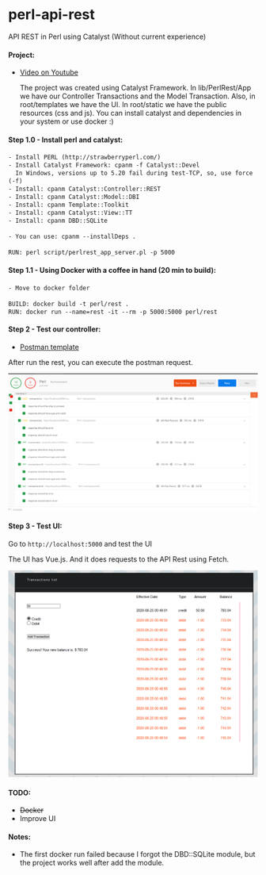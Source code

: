 # perl-api-rest
API REST in Perl using Catalyst (Without current experience)

#### Project:
- [Video on Youtube][1]


    The project was created using Catalyst Framework.
    In lib/PerlRest/App we have our Controller Transactions and the Model Transaction.
    Also, in root/templates we have the UI. In root/static we have the public resources (css and js).
    You can install catalyst and dependencies in your system or use docker :)
    
#### Step 1.0 - Install perl and catalyst:
    - Install PERL (http://strawberryperl.com/)
    - Install Catalyst Framework: cpanm -f Catalyst::Devel
      In Windows, versions up to 5.20 fail during test-TCP, so, use force (-f)
    - Install: cpanm Catalyst::Controller::REST
    - Install: cpanm Catalyst::Model::DBI
    - Install: cpanm Template::Toolkit
    - Install: cpanm Catalyst::View::TT
    - Install: cpanm DBD::SQLite
    
    - You can use: cpanm --installDeps .
    
    RUN: perl script/perlrest_app_server.pl -p 5000
    
#### Step 1.1 - Using Docker with a coffee in hand (20 min to build):
    - Move to docker folder
    
    BUILD: docker build -t perl/rest .
    RUN: docker run --name=rest -it --rm -p 5000:5000 perl/rest
        
#### Step 2 - Test our controller:
- [Postman template][2]

After run the rest, you can execute the postman request.

![Postman tests](postman/postman_00.png)

#### Step 3 - Test UI:

Go to `http://localhost:5000` and test the UI

The UI has Vue.js. And it does requests to the API Rest using Fetch.

![UI](root/static/images/ui_00.png)

#### TODO:

- ~~Docker~~ 
- Improve UI

#### Notes:

- The first docker run failed because I forgot the DBD::SQLite module, but the project works well after add the module. 

[1]: https://www.youtube.com/watch?v=eYlCxA1xCLE&list=PLuHGXfTWz_BMzvffPXShwvZxBuv9jAR49
[2]: https://documenter.getpostman.com/view/8137382/TVCY5rkb    
[3]: http://localhost:5000    
